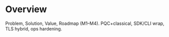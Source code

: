 ﻿# Overview
Problem, Solution, Value, Roadmap (M1–M4). PQC+classical, SDK/CLI wrap, TLS hybrid, ops hardening.

